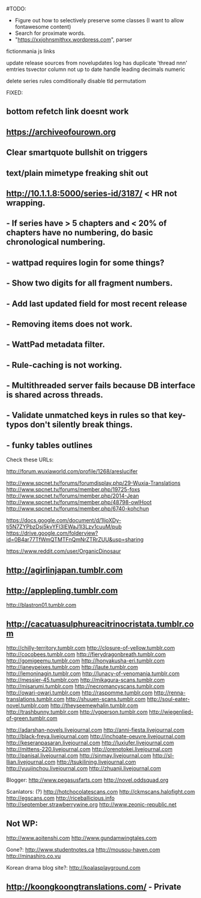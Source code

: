 #TODO:
 - Figure out how to selectively preserve some classes (I want to allow fontawesome content)
 - Search for proximate words.
 - "https://xxjohnsmithxx.wordpress.com", parser

 


fictionmania js links 
 
update release sources from novelupdates
log has duplicate 'thread nnn' emtries 
tsvector column not up to date
handle leading decimals numeric

delete series
rules comditionally disable tld permutatiom

 FIXED:
 ## bottom refetch link doesnt work
 ## https://archiveofourown.org
 ## Clear smartquote bullshit on triggers 
 ## text/plain mimetype freaking shit out
 ## http://10.1.1.8:5000/series-id/3187/ < HR not wrapping.
 ## - If series have > 5 chapters and < 20% of chapters have no numbering, do basic chronological numbering.
 ## - wattpad requires login for some things?
 ## - Show two digits for all fragment numbers.
 ## - Add last updated field for most recent release
 ## - Removing items does not work.
 ## - WattPad metadata filter.
 ## - Rule-caching is not working.
 ## - Multithreaded server fails because DB interface is shared across threads.
 ## - Validate unmatched keys in rules so that key-typos don't silently break things.
 ## - funky tables outlines


Check these URLs:



http://forum.wuxiaworld.com/profile/1268/areslucifer

http://www.spcnet.tv/forums/forumdisplay.php/29-Wuxia-Translations
http://www.spcnet.tv/forums/member.php/19725-foxs
http://www.spcnet.tv/forums/member.php/2014-Jean
http://www.spcnet.tv/forums/member.php/48798-owlHoot
http://www.spcnet.tv/forums/member.php/6740-kohchun

https://docs.google.com/document/d/1ljoXDy-ti5N7ZYPbzDsj5kvYFl3lEWaJ1l3Lzv1cuuM/pub
https://drive.google.com/folderview?id=0B4ar77TfWmQTMTFnQmNrZTRrZUU&usp=sharing

https://www.reddit.com/user/OrganicDinosaur


## http://agirlinjapan.tumblr.com
## http://applepling.tumblr.com
http://blastron01.tumblr.com
## http://cacatuasulphureacitrinocristata.tumblr.com
http://chilly-territory.tumblr.com
http://closure-of-yellow.tumblr.com
http://cocobees.tumblr.com
http://fierydragonbreath.tumblr.com
http://gomigeemu.tumblr.com
http://honyakusha-eri.tumblr.com
http://janeypeixes.tumblr.com
http://laute.tumblr.com
http://lemoninagin.tumblr.com
http://lunacy-of-venomania.tumblr.com
http://messier-45.tumblr.com
http://mikagura-scans.tumblr.com
http://misarumi.tumblr.com
http://necromancyscans.tumblr.com
http://owari-owari.tumblr.com
http://raspomme.tumblr.com
http://renna-translations.tumblr.com
http://shuuen-scans.tumblr.com
http://soul-eater-novel.tumblr.com
http://theyseemewhalin.tumblr.com
http://trashbunny.tumblr.com
http://vgperson.tumblr.com
http://wiegenlied-of-green.tumblr.com


http://adarshan-novels.livejournal.com
http://anni-fiesta.livejournal.com
http://black-freya.livejournal.com
http://inchoate-oeuvre.livejournal.com
http://keseranpasaran.livejournal.com
http://luxiufer.livejournal.com
http://mittens-220.livejournal.com
http://orenotokei.livejournal.com
http://panisal.livejournal.com
http://sinmay.livejournal.com
http://sl-llian.livejournal.com
http://tsukilining.livejournal.com
http://yuujinchou.livejournal.com
http://zhuanji.livejournal.com




Blogger: 
http://www.pegasusfarts.com
http://novel.oddsquad.org


Scanlators: (?)
http://hotchocolatescans.com
http://ckmscans.halofight.com
http://egscans.com
http://riceballicious.info
http://september.strawberrywine.org
http://www.zeonic-republic.net

## Not WP:
http://www.aoitenshi.com
http://www.gundamwingtales.com


Gone?:
http://www.studentnotes.ca
http://mousou-haven.com
http://minashiro.co.vu

Korean drama blog site?:
http://koalasplayground.com


## http://koongkoongtranslations.com/ - Private